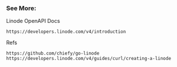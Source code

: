 ### See More:

Linode OpenAPI Docs
```
https://developers.linode.com/v4/introduction
```

Refs
```
https://github.com/chiefy/go-linode
https://developers.linode.com/v4/guides/curl/creating-a-linode
```
